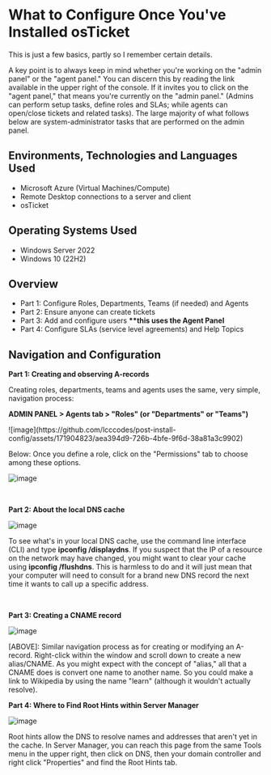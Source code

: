 <h1>What to Configure Once You've Installed osTicket </h1>
This is just a few basics, partly so I remember certain details.
<p></p>
A key point is to always keep in mind whether you're working on the "admin panel" or the "agent panel." You can discern this by reading the link available in the upper right of the console. If it invites you to click on the "agent panel," that means you're currently on the "admin panel." (Admins can perform setup tasks, define roles and SLAs; while agents can open/close tickets and related tasks). The large majority of what follows below are system-administrator tasks that are performed on the admin panel.
<br />


<h2>Environments, Technologies and Languages Used</h2>

- Microsoft Azure (Virtual Machines/Compute)
- Remote Desktop connections to a server and client
- osTicket


<h2>Operating Systems Used </h2>

- Windows Server 2022
- Windows 10 (22H2)

<h2>Overview</h2>

- Part 1: Configure Roles, Departments, Teams (if needed) and Agents
- Part 2: Ensure anyone can create tickets
- Part 3: Add and configure users <b>**this uses the Agent Panel</b>
- Part 4: Configure SLAs (service level agreements) and Help Topics
  
<h2>Navigation and Configuration</h2>

<b>Part 1: Creating and observing A-records</b>

<p>
Creating roles, departments, teams and agents uses the same, very simple, navigation process:
<p></p>
<b>ADMIN PANEL > Agents tab > "Roles" (or "Departments" or "Teams")</b>
<p></p>
![image](https://github.com/lcccodes/post-install-config/assets/171904823/aea394d9-726b-4bfe-9f6d-38a81a3c9902)



</p>
<p>
Below: Once you define a role, click on the "Permissions" tab to choose among these options.

  ![image](https://github.com/lcccodes/post-install-config/assets/171904823/f71c6d7e-47e5-49ae-ab98-6fe5f01f4431)



</p>
<br />


<b>Part 2: About the local DNS cache</b>
<p>

![image](https://github.com/lcccodes/dnsconfig/assets/171904823/1dd7fe21-9c98-4103-ac6b-3385b826f481)


</p>
<p>
To see what's in your local DNS cache, use the command line interface (CLI) and type <b>ipconfig /displaydns</b>. If you suspect that the IP of a resource on the network may have changed, you might want to clear your cache using <b>ipconfig /flushdns</b>. This is harmless to do and it will just mean that your computer will need to consult for a brand new DNS record the next time it wants to call up a specific address. 
</p>
<br />


<b>Part 3: Creating a CNAME record</b>
<p>

![image](https://github.com/lcccodes/dnsconfig/assets/171904823/69e8d3fe-4e0d-4542-8114-76422d439455)


</p>
<p>
[ABOVE]: Similar navigation process as for creating or modifying an A-record. Right-click within the window and scroll down to create a new alias/CNAME. As you might expect with the concept of "alias," all that a CNAME does is convert one name to another name. So you could make a link to Wikipedia by using the name "learn" (although it wouldn't actually resolve).
</p>



<b>Part 4: Where to Find Root Hints within Server Manager</b>
</p>
<p>
  
![image](https://github.com/lcccodes/dnsconfig/assets/171904823/403e47d5-61a8-496c-a2c8-d15fa5bf1c68)



</p>
<p>
Root hints allow the DNS to resolve names and addresses that aren't yet in the cache. In Server Manager, you can reach this page from the same Tools menu in the upper right, then click on DNS, then your domain controller and right click "Properties" and find the Root Hints tab.
</p>
<br />
